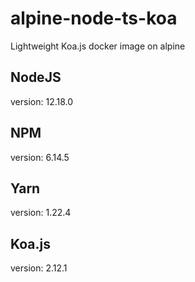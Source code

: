 # alpine-node-ts-koa
Lightweight Koa.js docker image on alpine

## NodeJS
version: 12.18.0

## NPM
version: 6.14.5

## Yarn
version: 1.22.4

## Koa.js
version: 2.12.1
